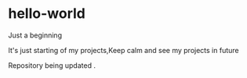 # hello-world

Just a beginning

It's just starting of my projects,Keep calm and see my projects in future

Repository being updated .

